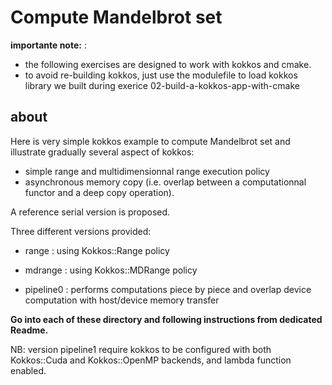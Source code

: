 # Compute Mandelbrot set

**importante note:** :
- the following exercises are designed to work with kokkos and cmake.
- to avoid re-building kokkos, just use the modulefile to load kokkos library we built during exerice 02-build-a-kokkos-app-with-cmake

## about

Here is very simple kokkos example to compute Mandelbrot set and illustrate gradually several aspect of kokkos:
- simple range and multidimensionnal range execution policy
- asynchronous memory copy (i.e. overlap between a computationnal functor and a deep copy operation).

A reference serial version is proposed.

Three different versions provided:

* range : using Kokkos::Range policy

* mdrange : using Kokkos::MDRange policy

* pipeline0 : performs computations piece by piece and overlap device computation with host/device memory transfer

**Go into each of these directory and following instructions from dedicated Readme.**

NB: version pipeline1 require kokkos to be configured with both Kokkos::Cuda and Kokkos::OpenMP
backends, and lambda function enabled.
